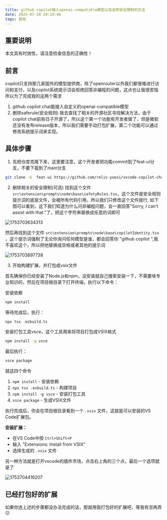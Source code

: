 ```yaml
---
title: github copilot接入openai-compatible模型以及去除安全限制的方法
date: 2025-07-28 19:19:40
tags: 其他
---
```

## 重要说明

本文具有时效性，请注意检查信息的正确性！

## 前言

copilot只支持那几家国外的模型提供商，除了openrouter以外我们都很难进行访问和支付，以及copilot系统提示词会拒绝回答非编程的问题，这点也让我很苦恼
所以为了完成我的这两个需求

1. github copilot chat能接入自定义的openai-compatible模型
2. 删除saferule(安全规则)
   我去查找了相关的开源社区寻找解决方法，由于copilot chat前些日子开源了，所以这个第一个功能有开发者做了，但是微软还没有发布release版本，所以我们需要手动打包扩展，第二个功能可以通过修改系统提示词来实现。

## 具体步骤

1. 先把仓库克隆下来，这里要注意，这个开发者把功能commit到了feat-ui分支，不要下载到了main分支

```bash
git clone -b  feat-ui https://github.com/relic-yuexi/vscode-copilot-chat.git
```

2. 删除相关的安全限制(可选)
   找到这个文件 `src\extension\prompts\node\base\safetyRules.tsx`，这个文件是安全规则提示词的底层文件，会被所有代码引用，所以我们只修改这个文件就行,
   如下图可以看到，这下我们知道为什么问非编程问题，会一直回答"Sorry, I can't assist with that."了，把这个字符串替换成任意的词即可

![1753703634313](https://cdn.jsdelivr.net/gh/kashima19960/img@master/%E5%85%B6%E4%BB%96/1753703634313.png)

然后再找到这个文件  `src\extension\prompts\node\base\copilotIdentity.tsx` ，这个提示词强制了无论你询问任何模型是谁，都会回答你 "github copilot ",我不喜欢这个，所以把他替换成空格或者其他的提示词

![1753703897738](https://cdn.jsdelivr.net/gh/kashima19960/img@master/%E5%85%B6%E4%BB%96/1753703897738.png)

3. 开始构建扩展，并打包成vsix文件

首先确保你已经安装了Node.js和npm，没安装就自己搜索安装一下，不需要啥专业知识的，然后在项目根目录下打开终端，执行以下命令：

安装依赖

```bash
npm install
```

等待完成后，执行：

```bash
npx tsx .esbuild.ts
```

安装打包工具vsce，这个工具用来将项目打包成VSIX格式

```bash
npm install -g vsce
```

最后执行：

```bash
vsce package
```

就这四个命令

1. `npm install` - 安装依赖
2. `npx tsx .esbuild.ts` - 构建项目
3. `npm install -g vsce` - 安装打包工具
4. `vsce package` - 生成VSIX文件

执行完成后，你会在项目根目录看到一个 `.vsix` 文件，这就是可以安装的VS Code扩展包。

**安装扩展：**

- 在VS Code中按 `Ctrl+Shift+P`
- 输入 "Extensions: Install from VSIX"
- 选择生成的 `.vsix` 文件

另一种方法就是打开vscode的插件市场，点击右上角的三个点，最后一个选项就是了

![1753704416207](https://cdn.jsdelivr.net/gh/kashima19960/img@master/%E5%85%B6%E4%BB%96/1753704416207.png)

## 已经打包好的扩展

如果你连上述的步骤都没办法完成的话，那就用我打包好的扩展吧，等我有空再弄 😕
